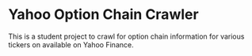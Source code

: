 # Yahoo Option Chain Crawler

This is a student project to crawl for option chain information for various tickers on available on Yahoo Finance. 
